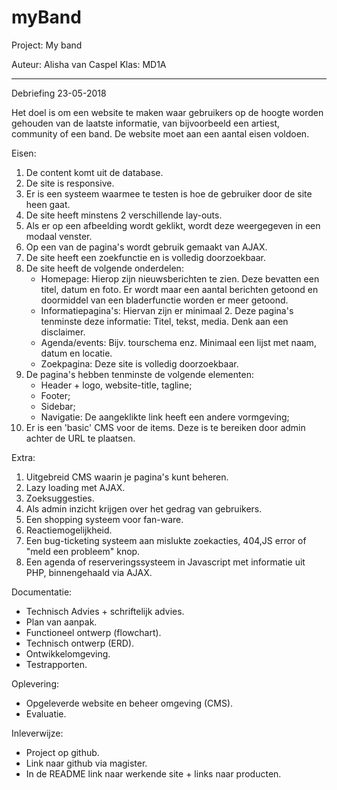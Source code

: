 # myBand
Project: My band

Auteur: Alisha van Caspel
Klas: MD1A

------------------------------------------------------------------------------------------------------------------------------

Debriefing 23-05-2018

Het doel is om een website te maken waar gebruikers op de hoogte worden gehouden van de laatste informatie, van bijvoorbeeld een artiest, community of een band. De website moet aan een aantal eisen voldoen.

Eisen:
1. De content komt uit de database.
2. De site is responsive.
3. Er is een systeem waarmee te testen is hoe de gebruiker door de site heen gaat.
4. De site heeft minstens 2 verschillende lay-outs.
5. Als er op een afbeelding wordt geklikt, wordt deze weergegeven in een modaal venster.
6. Op een van de pagina's wordt gebruik gemaakt van AJAX.
7. De site heeft een zoekfunctie en is volledig doorzoekbaar.
8. De site heeft de volgende onderdelen:
    - Homepage: Hierop zijn nieuwsberichten te zien. Deze bevatten een titel, datum en foto.
       Er wordt maar een aantal berichten getoond en doormiddel van een bladerfunctie worden er meer getoond.
    - Informatiepagina's: Hiervan zijn er minimaal 2. Deze pagina's tenminste deze informatie: Titel, tekst, media.
       Denk aan een disclaimer.
    - Agenda/events: Bijv. tourschema enz. Minimaal een lijst met naam, datum en locatie.
    - Zoekpagina: Deze site is volledig doorzoekbaar.
9. De pagina's hebben tenminste de volgende elementen:
    - Header + logo, website-title, tagline;
    - Footer;
    - Sidebar;
    - Navigatie: De aangeklikte link heeft een andere vormgeving;
10. Er is een 'basic' CMS voor de items. Deze is te bereiken door admin achter de URL te plaatsen.

Extra:
1. Uitgebreid CMS waarin je pagina's kunt beheren.
2. Lazy loading met AJAX.
3. Zoeksuggesties.
4. Als admin inzicht krijgen over het gedrag van gebruikers.
5. Een shopping systeem voor fan-ware.
6. Reactiemogelijkheid.
7. Een bug-ticketing systeem aan mislukte zoekacties, 404,JS error of "meld een probleem" knop.
8. Een agenda of reserveringssysteem​ ​in Javascript met informatie uit PHP,
 binnengehaald via AJAX.
 
 Documentatie:
 - Technisch Advies + schriftelijk advies.
 - Plan van aanpak.
 - Functioneel ontwerp (flowchart).
 - Technisch ontwerp (ERD).
 - Ontwikkelomgeving.
 - Testrapporten.
 
 Oplevering:
 - Opgeleverde website en beheer omgeving (CMS).
 - Evaluatie. 
 
 Inleverwijze:
 - Project op github.
 - Link naar github via magister.
 - In de README link naar werkende site + links naar producten.
